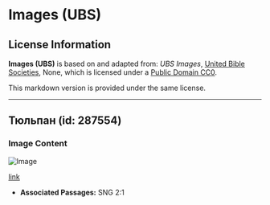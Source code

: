 # Images (UBS)

## License Information

**Images (UBS)** is based on and adapted from: _UBS Images_, [United Bible Societies](https://unitedbiblesocieties.org/), None, which is licensed under a [Public Domain CC0](https://creativecommons.org/public-domain/cc0/).

This markdown version is provided under the same license.



--------------------------------

## Тюльпан (id: 287554)

### Image Content

![Image](https://cdn.aquifer.bible/aquifer-content/resources/Media/WEB-0881_tulip.jpg)

[link](https://cdn.aquifer.bible/aquifer-content/resources/Media/WEB-0881_tulip.jpg)

* **Associated Passages:** SNG 2:1

